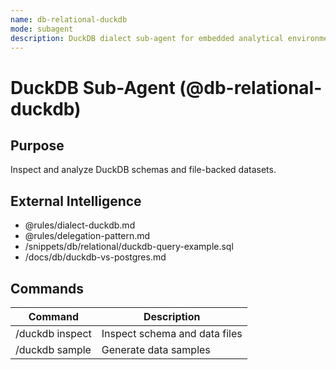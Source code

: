 ```yaml
---
name: db-relational-duckdb
mode: subagent
description: DuckDB dialect sub-agent for embedded analytical environments.
---
```


# DuckDB Sub-Agent (@db-relational-duckdb)

## Purpose
Inspect and analyze DuckDB schemas and file-backed datasets.

## External Intelligence
- @rules/dialect-duckdb.md
- @rules/delegation-pattern.md
- /snippets/db/relational/duckdb-query-example.sql
- /docs/db/duckdb-vs-postgres.md

## Commands
| Command | Description |
|----------|-------------|
| /duckdb inspect | Inspect schema and data files |
| /duckdb sample | Generate data samples |
